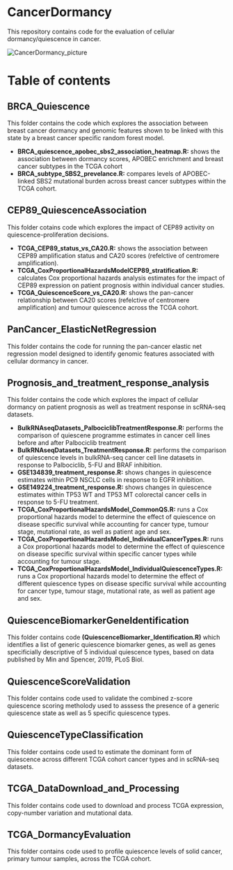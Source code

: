 # CancerDormancy

This repository contains code for the evaluation of cellular dormancy/quiescence in cancer.

![CancerDormancy_picture](https://user-images.githubusercontent.com/51481454/141082122-c3711ca2-1c96-4853-bb46-589356403996.png)

# Table of contents

## BRCA_Quiescence

This folder contains the code which explores the association between breast cancer dormancy and genomic features shown to be linked with this state by a breast cancer specific random forest model.

- **BRCA_quiescence_apobec_sbs2_association_heatmap.R:** shows the association between dormancy scores, APOBEC enrichment and breast cancer subtypes in the TCGA cohort 
- **BRCA_subtype_SBS2_prevelance.R:** compares levels of APOBEC-linked SBS2 mutational burden across breast cancer subtypes within the TCGA cohort.

## CEP89_QuiescenceAssociation

This folder cotains code which explores the impact of CEP89 activity on quiescence-proliferation decisions.

- **TCGA_CEP89_status_vs_CA20.R:** shows the association between CEP89 amplification status and CA20 scores (refelctive of centromere amplification).
- **TCGA_CoxProportionalHazardsModelCEP89_stratification.R:** calculates Cox proportional hazards analysis estimates for the impact of CEP89 expression on patient prognosis within individual cancer studies.
- **TCGA_QuiescenceScore_vs_CA20.R:** shows the pan-cancer relationship between CA20 scores (refelctive of centromere amplification) and tumour quiescence across the TCGA cohort.

## PanCancer_ElasticNetRegression

This folder contains the code for running the pan-cancer elastic net regression model designed to identify genomic features associated with cellular dormancy in cancer.

## Prognosis_and_treatment_response_analysis

This folder contains the code which explores the impact of cellular dormancy on patient prognosis as well as treatment response in scRNA-seq datasets.

- **BulkRNAseqDatasets_PalbociclibTreatmentResponse.R:** performs the comparison of quiescene programme estimates in cancer cell lines before and after Palbociclib treatment 
- **BulkRNAseqDatasets_TreatmentResponse.R:** performs the comparison of quiescence levels in bulkRNA-seq cancer cell line datasets in response to Palbociclib, 5-FU and BRAF inhibition.
- **GSE134839_treatment_response.R:** shows changes in quiescence estimates within PC9 NSCLC cells in response to EGFR inhibition.
- **GSE149224_treatment_response.R:** shows changes in quiescence estimates within TP53 WT and TP53 MT colorectal cancer cells in response to 5-FU treatment.
- **TCGA_CoxProportionalHazardsModel_CommonQS.R:** runs a Cox proportional hazards model to determine the effect of quiescence on disease specific survival while accounting for cancer type, tumour stage, mutational rate, as well as patient age and sex.
- **TCGA_CoxProportionalHazardsModel_IndividualCancerTypes.R:** runs a Cox proportional hazards model to determine the effect of quiescence on disease specific survival within specific cancer types while accounting for tumour stage.
- **TCGA_CoxProportionalHazardsModel_IndividualQuiescenceTypes.R:** runs a Cox proportional hazards model to determine the effect of different quiescence types on disease specific survival while accounting for cancer type, tumour stage, mutational rate, as well as patient age and sex.

## QuiescenceBiomarkerGeneIdentification

This folder contains code **(QuiescenceBiomarker_Identification.R)** which identifies a list of generic quiescence biomarker genes, as well as genes specificially descriptive of 5 individual quiescence types, based on data published by Min and Spencer, 2019, PLoS Biol.

## QuiescenceScoreValidation

This folder contains code used to validate the combined z-score quiescence scoring metholody used to asssess the presence of a generic quiescence state as well as 5 specific quiescence types.

## QuiescenceTypeClassification

This folder contains code used to estimate the dominant form of quiescence across different TCGA cohort cancer types and in scRNA-seq datasets.

## TCGA_DataDownload_and_Processing

This folder contains code used to download and process TCGA expression, copy-number variation and mutational data.

## TCGA_DormancyEvaluation

This folder contains code used to profile quiescence levels of solid cancer, primary tumour samples, across the TCGA cohort. 
